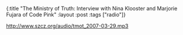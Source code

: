 {:title "The Ministry of Truth: Interview with Nina Klooster and Marjorie Fujara of Code Pink"
:layout :post
:tags  ["radio"]}

<http://www.szcz.org/audio/tmot_2007-03-29.mp3>

